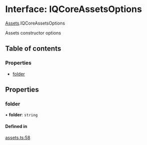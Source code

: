 # Interface: IQCoreAssetsOptions

[Assets](../modules/Assets.md).IQCoreAssetsOptions

Assets constructor options

## Table of contents

### Properties

- [folder](Assets.IQCoreAssetsOptions.md#folder)

## Properties

### folder

• **folder**: `string`

#### Defined in

[assets.ts:58](https://github.com/iniquitybbs/iniquity/blob/3c8f3dc/packages/core/src/assets.ts#L58)
